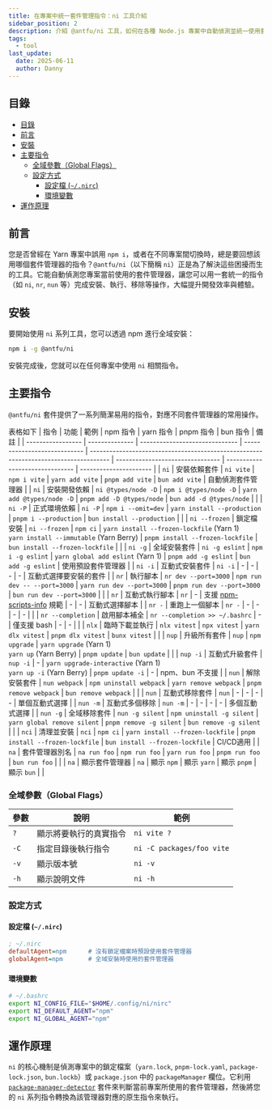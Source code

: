 ```yaml
---
title: 在專案中統一套件管理指令：ni 工具介紹
sidebar_position: 2
description: 介紹 @antfu/ni 工具，如何在各種 Node.js 專案中自動偵測並統一使用套件管理指令。
tags:
  - tool
last_update:
  date: 2025-06-11
  author: Danny
---
```


## 目錄
- [目錄](#目錄)
- [前言](#前言)
- [安裝](#安裝)
- [主要指令](#主要指令)
  - [全域參數（Global Flags）](#全域參數global-flags)
  - [設定方式](#設定方式)
    - [設定檔 (`~/.nirc`)](#設定檔-nirc)
    - [環境變數](#環境變數)
- [運作原理](#運作原理)

## 前言

您是否曾經在 Yarn 專案中誤用 `npm i`，或者在不同專案間切換時，總是要回想該用哪個套件管理器的指令？`@antfu/ni`（以下簡稱 `ni`）正是為了解決這些困擾而生的工具。它能自動偵測您專案當前使用的套件管理器，讓您可以用一套統一的指令（如 `ni`, `nr`, `nun` 等）完成安裝、執行、移除等操作，大幅提升開發效率與體驗。

## 安裝

要開始使用 `ni` 系列工具，您可以透過 npm 進行全域安裝：

```bash
npm i -g @antfu/ni
```

安裝完成後，您就可以在任何專案中使用 `ni` 相關指令。

## 主要指令

`@antfu/ni` 套件提供了一系列簡潔易用的指令，對應不同套件管理器的常用操作。

表格如下
| 指令              | 功能           | 範例                           | npm 指令                     | yarn 指令                                                                            | pnpm 指令                        | bun 指令                        | 備註                   |
| ----------------- | -------------- | ------------------------------ | ---------------------------- | ------------------------------------------------------------------------------------ | -------------------------------- | ------------------------------- | ---------------------- |
| `ni`              | 安裝依賴套件   | `ni vite`                      | `npm i vite`                 | `yarn add vite`                                                                      | `pnpm add vite`                  | `bun add vite`                  | 自動偵測套件管理器     |
| `ni`              | 安裝開發依賴   | `ni @types/node -D`            | `npm i @types/node -D`       | `yarn add @types/node -D`                                                            | `pnpm add -D @types/node`        | `bun add -d @types/node`        |                        |
| `ni -P`           | 正式環境依賴   | `ni -P`                        | `npm i --omit=dev`           | `yarn install --production`                                                          | `pnpm i --production`            | `bun install --production`      |                        |
| `ni --frozen`     | 鎖定檔安裝     | `ni --frozen`                  | `npm ci`                     | `yarn install --frozen-lockfile` (Yarn 1)<br>`yarn install --immutable` (Yarn Berry) | `pnpm install --frozen-lockfile` | `bun install --frozen-lockfile` |                        |
| `ni -g`           | 全域安裝套件   | `ni -g eslint`                 | `npm i -g eslint`            | `yarn global add eslint` (Yarn 1)                                                    | `pnpm add -g eslint`             | `bun add -g eslint`             | 使用預設套件管理器     |
| `ni -i`           | 互動式安裝套件 | `ni -i`                        | -                            | -                                                                                    | -                                | -                               | 互動式選擇要安裝的套件 |
| `nr`              | 執行腳本       | `nr dev --port=3000`           | `npm run dev -- --port=3000` | `yarn run dev --port=3000`                                                           | `pnpm run dev --port=3000`       | `bun run dev --port=3000`       |                        |
| `nr`              | 互動式執行腳本 | `nr`                           | -                            | 支援 [npm-scripts-info](https://www.npmjs.com/package/npm-scripts-info) 規範         | -                                | -                               | 互動式選擇腳本         |
| `nr -`            | 重跑上一個腳本 | `nr -`                         | -                            | -                                                                                    | -                                | -                               |                        |
| `nr --completion` | 啟用腳本補全   | `nr --completion >> ~/.bashrc` | -                            | 僅支援 bash                                                                          | -                                | -                               |                        |
| `nlx`             | 臨時下載並執行 | `nlx vitest`                   | `npx vitest`                 | `yarn dlx vitest`                                                                    | `pnpm dlx vitest`                | `bunx vitest`                   |                        |
| `nup`             | 升級所有套件   | `nup`                          | `npm upgrade`                | `yarn upgrade` (Yarn 1)<br>`yarn up` (Yarn Berry)                                    | `pnpm update`                    | `bun update`                    |                        |
| `nup -i`          | 互動式升級套件 | `nup -i`                       | -                            | `yarn upgrade-interactive` (Yarn 1)<br>`yarn up -i` (Yarn Berry)                     | `pnpm update -i`                 | -                               | npm、bun 不支援        |
| `nun`             | 解除安裝套件   | `nun webpack`                  | `npm uninstall webpack`      | `yarn remove webpack`                                                                | `pnpm remove webpack`            | `bun remove webpack`            |                        |
| `nun`             | 互動式移除套件 | `nun`                          | -                            | -                                                                                    | -                                | -                               | 單個互動式選擇         |
| `nun -m`          | 互動式多個移除 | `nun -m`                       | -                            | -                                                                                    | -                                | -                               | 多個互動式選擇         |
| `nun -g`          | 全域移除套件   | `nun -g silent`                | `npm uninstall -g silent`    | `yarn global remove silent`                                                          | `pnpm remove -g silent`          | `bun remove -g silent`          |                        |
| `nci`             | 清理並安裝     | `nci`                          | `npm ci`                     | `yarn install --frozen-lockfile`                                                     | `pnpm install --frozen-lockfile` | `bun install --frozen-lockfile` | CI/CD適用              |
| `na`              | 套件管理器別名 | `na run foo`                   | `npm run foo`                | `yarn run foo`                                                                       | `pnpm run foo`                   | `bun run foo`                   |                        |
| `na`              | 顯示套件管理器 | `na`                           | 顯示 `npm`                   | 顯示 `yarn`                                                                          | 顯示 `pnpm`                      | 顯示 `bun`                      |                        |

### 全域參數（Global Flags）

| 參數 | 說明                   | 範例                      |
| ---- | ---------------------- | ------------------------- |
| `?`  | 顯示將要執行的真實指令 | `ni vite ?`               |
| `-C` | 指定目錄後執行指令     | `ni -C packages/foo vite` |
| `-v` | 顯示版本號             | `ni -v`                   |
| `-h` | 顯示說明文件           | `ni -h`                   |

### 設定方式

#### 設定檔 (`~/.nirc`)

```ini
; ~/.nirc
defaultAgent=npm      # 沒有鎖定檔案時預設使用套件管理器
globalAgent=npm       # 全域安裝時使用的套件管理器
```

#### 環境變數

```bash
# ~/.bashrc
export NI_CONFIG_FILE="$HOME/.config/ni/nirc"
export NI_DEFAULT_AGENT="npm"
export NI_GLOBAL_AGENT="npm"
```

## 運作原理

`ni` 的核心機制是偵測專案中的鎖定檔案（`yarn.lock`, `pnpm-lock.yaml`, `package-lock.json`, `bun.lockb`）或 `package.json` 中的 `packageManager` 欄位。它利用 [`package-manager-detector`](https://www.npmjs.com/package/package-manager-detector) 套件來判斷當前專案所使用的套件管理器，然後將您的 `ni` 系列指令轉換為該管理器對應的原生指令來執行。



